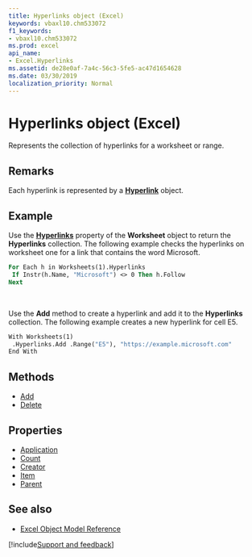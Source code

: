 ```yaml
---
title: Hyperlinks object (Excel)
keywords: vbaxl10.chm533072
f1_keywords:
- vbaxl10.chm533072
ms.prod: excel
api_name:
- Excel.Hyperlinks
ms.assetid: de28e0af-7a4c-56c3-5fe5-ac47d1654628
ms.date: 03/30/2019
localization_priority: Normal
---
```



# Hyperlinks object (Excel)

Represents the collection of hyperlinks for a worksheet or range.


## Remarks

Each hyperlink is represented by a **[Hyperlink](Excel.Hyperlink.md)** object.


## Example

Use the **[Hyperlinks](Excel.Worksheet.Hyperlinks.md)** property of the **Worksheet** object to return the **Hyperlinks** collection. The following example checks the hyperlinks on worksheet one for a link that contains the word Microsoft.

```vb
For Each h in Worksheets(1).Hyperlinks 
 If Instr(h.Name, "Microsoft") <> 0 Then h.Follow 
Next
```

<br/>

Use the **Add** method to create a hyperlink and add it to the **Hyperlinks** collection. The following example creates a new hyperlink for cell E5.

```vb
With Worksheets(1) 
 .Hyperlinks.Add .Range("E5"), "https://example.microsoft.com" 
End With
```


## Methods

- [Add](Excel.Hyperlinks.Add.md)
- [Delete](Excel.Hyperlinks.Delete.md)

## Properties

- [Application](Excel.Hyperlinks.Application.md)
- [Count](Excel.Hyperlinks.Count.md)
- [Creator](Excel.Hyperlinks.Creator.md)
- [Item](Excel.Hyperlinks.Item.md)
- [Parent](Excel.Hyperlinks.Parent.md)


## See also

- [Excel Object Model Reference](overview/Excel/object-model.md)

[!include[Support and feedback](~/includes/feedback-boilerplate.md)]
